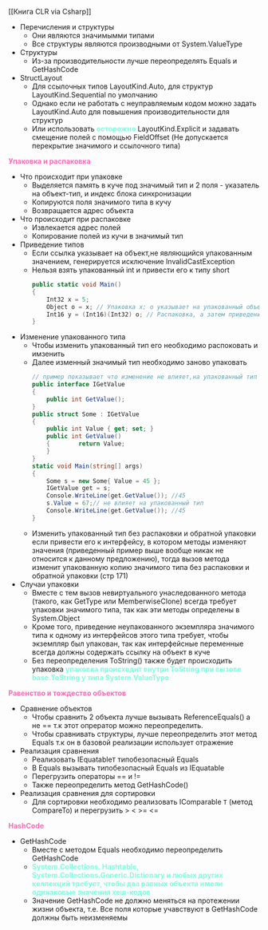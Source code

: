 [[Книга CLR via Csharp]]

- Перечисления и структуры
	- Они являются значимымми типами
	- Все структуры являются производными от System.ValueType
- Структуры
	- Из-за производительности лучше переопределять Equals и GetHashCode
- StructLayout
	- Для ссылочных типов LayoutKind.Auto, для структур LayoutKind.Sequential по умолчанию
	- Однако если не работать с неуправляемым кодом можно задать LayoutKind.Auto для повышения производительности для структур
	- Или использовать <span style="color:#7EFFDB;font-weight:bold;">осторожно</span> LayoutKind.Explicit и задавать смещение полей с помощью FieldOffset (Не допускается перекрытие значимого и ссылочного типа)

<span style="color:HotPink;font-weight:bold;">Упаковка и распаковка</span>

- Что происходит при упаковке
	- Выделяется память в куче под значимый тип и 2 поля - указатель на объект-тип, и индекс блока синхронизации
	- Копируются поля значимого типа в кучу
	- Возвращается адрес объекта
- Что происходит при распаковке
	- Извлекается адрес полей
	- Копирование полей из кучи в значимый тип
- Приведение типов 
	- Если ссылка указывает на объект,не являющийся упакованным значением, генерируется исключение InvalidCastException
	- Нельзя взять упакованный int и привести его к типу short 
		```cs
		public static void Main() 
		{ 
			Int32 x = 5; 
			Object o = x; // Упаковка x; o указывает на упакованный объект 
			Int16 y = (Int16)(Int32) o; // Распаковка, а затем приведение типа 
		}
		```
- Изменение упакованного типа
	- Чтобы изменить упакованный тип его необходимо распоковать и имзенить
	- Далее изменный значимый тип необходимо заново упаковать 
		```cs
		// пример показывает что изменение не влияет,на упакованный тип
		public interface IGetValue  
		{  
		    public int GetValue();  
		}  
		public struct Some : IGetValue  
		{  
		    public int Value { get; set; }  
		    public int GetValue()  
		    {        return Value;  
		    }  
		}  
		static void Main(string[] args)  
		{  
		    Some s = new Some{ Value = 45 };  
		    IGetValue get = s;  
		    Console.WriteLine(get.GetValue()); //45 
		    s.Value = 67;// не влияет на упакованный тип
		    Console.WriteLine(get.GetValue()); //45 
		}
		```
	 - Изменить упакованный тип без распаковки и обратной упаковки если привести его к интерфейсу, в котором методы изменяют значения (приведенный пример выше вообще никак не относится к данному предложению), тогда вызов метода изменит упакованную копию значимого типа без распаковки и обратной упаковки (стр 171)
- Случаи упаковки
	- Вместе с тем вызов невиртуального унаследованного метода (такого, как GetType или MemberwiseClone) всегда требует упаковки значимого типа, так как эти методы определены в System.Object
	- Кроме того, приведение неупакованного экземпляра значимого типа к одному из интерфейсов этого типа требует, чтобы экземпляр был упакован, так как интерфейсные переменные всегда должны содержать ссылку на объект в куче
	- Без переопределения ToString() также будет происходить упаковка <span style="color:#7EFFDB;font-weight:bold;">упаковка происходит внутри ToString при вызове base.ToString у типа System.ValueType</span>

<span style="color:HotPink;font-weight:bold">Равенство и тождество объектов  </span>

- Сравнение объектов
	- Чтобы сравнить 2 объекта лучше вызывать ReferenceEquals() а не == т.к этот опрератор можно переопределить.
	- Чтобы сравнивать структуры, лучше переопределить этот метод Equals т.к он в базовой реализации использует отражение
- Реализация сравнения
	- Реализовать IEquatable`T` типобезопасный Equals
	-  В Equals вызывать типобезопасный Equals из IEquatable
	- Перегрузить операторы == и !=
	- Также переопределить метод GetHashCode()
- Реализация сравнения для сортировки
	- Для сортировки необходимо реализовать IComparable `T` (метод CompareTo) и перегрузить > < >= <=

<span style="color:HotPink;font-weight:bold">HashCode</span>

- GetHashCode
	- Вместе с методом Equals необходимо переопределить GetHashCode
	- <span style="color:#7EFFDB;font-weight:bold;">System.Collections. Hashtable, System.Collections.Generic.Dictionary и любых других коллекций требует, чтобы два равных объекта имели одинаковые значения хеш-кодов</span>
	- Значение GetHashCode не должно меняться на протежении жизни объекта, т.е. Все поля которые учавствуют в GetHashCode должны быть неизменяемы